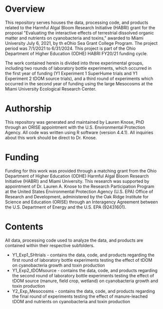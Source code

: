 # Overview

This repository serves houses the data, processing code, and products related to the Harmful Algal Bloom Research Initiative (HABRI) grant for the proposal "Evaluating the interactive effects of terrestrial dissolved organic matter and nutrients on cyanobacteria and toxins," awarded to Miami University July 6, 2021, by th eOhio Sea Grant College Program. The project period was 7/1/2021 to 6/31/2024. This project is part of the Ohio Department of Higher Education (ODHE) HABRI FY20/21 funding cycle. 

The work contained herein is divided into three experimental groups, including two rounds of laboratory bottle experiments, which occurred in the first year of funding (Y1 Experiment 1 SuperHume trials and Y1 Experiment 2 tDOM source trials), and a third round of experiments which occurred in the second year of funding using the large Mesocosms at the Miami University Ecological Research Center. 

# Authorship

This repository was generated and maintained by Lauren Knose, PhD through an ORISE appointment with the U.S. Environmental Protection Agency. All code was written using R software (version 4.4.1). All inquiries about this work should be direct to Dr. Knose.

# Funding

Funding for this work was provided through a matching grant from the Ohio Department of Higher Education (ODHE) Harmful Algal Bloom Research Initiative (HABRI) and Miami University. This research was supported by appointment of Dr. Lauren A. Knose to the Research Participation Program at the United States Environmental Protection Agency (U.S. EPA) Office of Research and Development, administered by the Oak Ridge Institute for Science and Education (ORISE) through an Interagency Agreement between the U.S. Department of Energy and the U.S. EPA (92431601). 

# Contents

All data, processing code used to analyze the data, and products are contained within their respective subfolders. 

- Y1_Exp1_SHtrials - contains the data, code, and products regarding the first round of laboratory bottle experiments testing the effect of tDOM on cyanobacteria growth and toxin production
- Y1_Exp2_tDOMsource - contains the data, code, and products regarding the second round of laboratory bottle experiments testing the effect of tDOM source (manure, field crop, wetland) on cyanobacteria growth and toxin production
- Y2_Exp_Mesocosms - contains the data, code, and products regarding the final round of experiments testing the effect of manure-leached tDOM and nutrients on cyanobacteria and toxin production

